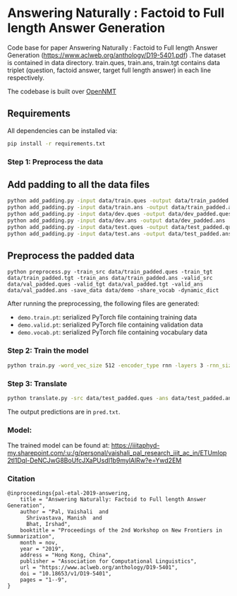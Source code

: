 # Answering Naturally : Factoid to Full length Answer Generation

Code base for paper Answering Naturally : Factoid to Full length Answer Generation (https://www.aclweb.org/anthology/D19-5401.pdf) .The dataset is contained in data directory. train.ques, train.ans, train.tgt contains data triplet (question, factoid answer, target full length answer) in each line respectively.

The codebase is built over [OpenNMT](https://github.com/OpenNMT/OpenNMT)

## Requirements
All dependencies can be installed via:

```bash
pip install -r requirements.txt
```

### Step 1: Preprocess the data

## Add padding to all the data files ###
```bash
python add_padding.py -input data/train.ques -output data/train_padded.ques
python add_padding.py -input data/train.ans -output data/train_padded.ans
python add_padding.py -input data/dev.ques -output data/dev_padded.ques
python add_padding.py -input data/dev.ans -output data/dev_padded.ans
python add_padding.py -input data/test.ques -output data/test_padded.ques
python add_padding.py -input data/test.ans -output data/test_padded.ans

```
## Preprocess the padded data
```
python preprocess.py -train_src data/train_padded.ques -train_tgt data/train_padded.tgt -train_ans data/train_padded.ans -valid_src data/val_padded.ques -valid_tgt data/val_padded.tgt -valid_ans data/val_padded.ans -save_data data/demo -share_vocab -dynamic_dict
```
After running the preprocessing, the following files are generated:

* `demo.train.pt`: serialized PyTorch file containing training data
* `demo.valid.pt`: serialized PyTorch file containing validation data
* `demo.vocab.pt`: serialized PyTorch file containing vocabulary data


### Step 2: Train the model

```bash
python train.py -word_vec_size 512 -encoder_type rnn -layers 3 -rnn_size 512 -data data/demo -save_model models/model -batch_size 32 -valid_steps 2500 -dropout 0.5  -start_decay_steps 10000 -valid_steps 2500 -coverage_attn -copy_attn
```

### Step 3: Translate

```bash
python translate.py -src data/test_padded.ques -ans data/test_padded.ans  -tgt data/test.tgt -model models/model.pt -output pred.txt -replace_unk -verbose -beam_size 50 -dynamic_dict
```
The output predictions are in `pred.txt`.

### Model:
The trained model can be found at: https://iiitaphyd-my.sharepoint.com/:u:/g/personal/vaishali_pal_research_iiit_ac_in/ETUmlop2tl1Dql-DeNCJwG8BoUfcJXaPUsdI1b9mylAlRw?e=Ywd2EM

### Citation
```
@inproceedings{pal-etal-2019-answering,
    title = "Answering Naturally: Factoid to Full length Answer Generation",
    author = "Pal, Vaishali  and
      Shrivastava, Manish  and
      Bhat, Irshad",
    booktitle = "Proceedings of the 2nd Workshop on New Frontiers in Summarization",
    month = nov,
    year = "2019",
    address = "Hong Kong, China",
    publisher = "Association for Computational Linguistics",
    url = "https://www.aclweb.org/anthology/D19-5401",
    doi = "10.18653/v1/D19-5401",
    pages = "1--9",
}
```
